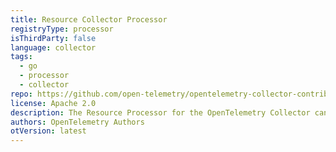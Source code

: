 ```yaml
---
title: Resource Collector Processor
registryType: processor
isThirdParty: false
language: collector
tags:
  - go
  - processor
  - collector
repo: https://github.com/open-telemetry/opentelemetry-collector-contrib/tree/main/processor/resourceprocessor
license: Apache 2.0
description: The Resource Processor for the OpenTelemetry Collector can be used to apply changes on resource attributes.
authors: OpenTelemetry Authors
otVersion: latest
---
```


